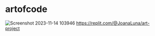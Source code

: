 # artofcode

![Screenshot 2023-11-14 103946](https://github.com/JoanaLuna/artofcode/assets/150828362/0daa635f-ce9a-434d-9a32-d7459439461a)
https://replit.com/@JoanaLuna/art-project
